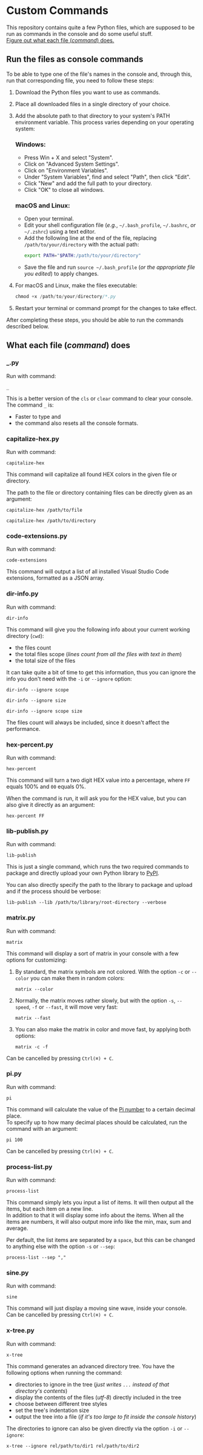 # Custom Commands
This repository contains quite a few Python files, which are supposed to be run as commands in the console and do some useful stuff.<br>
[Figure out what each file (*command*) does.](#whateachcommanddoes)


## Run the files as console commands
To be able to type one of the file's names in the console and, through this, run that corresponding file, you need to follow these steps:

1. Download the Python files you want to use as commands.
2. Place all downloaded files in a single directory of your choice.
3. Add the absolute path to that directory to your system's PATH environment variable. This process varies depending on your operating system:

   ### Windows:
   * Press Win + X and select "System".
   * Click on "Advanced System Settings".
   * Click on "Environment Variables".
   * Under "System Variables", find and select "Path", then click "Edit".
   * Click "New" and add the full path to your directory.
   * Click "OK" to close all windows.

   ### macOS and Linux:
   * Open your terminal.
   * Edit your shell configuration file (*e.g.*, `~/.bash_profile`, `~/.bashrc`, *or* `~/.zshrc`) using a text editor.
   * Add the following line at the end of the file, replacing `/path/to/your/directory` with the actual path:
     ```bash
     export PATH="$PATH:/path/to/your/directory"
     ```
   * Save the file and run `source ~/.bash_profile` (*or the appropriate file you edited*) to apply changes.

4. For macOS and Linux, make the files executable:
   ```s
   chmod +x /path/to/your/directory/*.py
   ```
5. Restart your terminal or command prompt for the changes to take effect.

After completing these steps, you should be able to run the commands described below.


## <span id="whateachcommanddoes">What each file (*command*) does</span>


### _.py
Run with command:
```console
_
```
This is a better version of the `cls` or `clear` command to clear your console. The command `_` is:<br>
* Faster to type and
* the command also resets all the console formats.


### capitalize-hex.py
Run with command:
```console
capitalize-hex
```
This command will capitalize all found HEX colors in the given file or directory.

The path to the file or directory containing files can be directly given as an argument:
```console
capitalize-hex /path/to/file
```
```console
capitalize-hex /path/to/directory
```


### code-extensions.py
Run with command:
```console
code-extensions
```
This command will output a list of all installed Visual Studio Code extensions, formatted as a JSON array.


### dir-info.py
Run with command:
```console
dir-info
```
This command will give you the following info about your current working directory (`cwd`):
* the files count
* the total files scope (*lines count from all the files with text in them*)
* the total size of the files

It can take quite a bit of time to get this information, thus you can ignore the info you don't need with the `-i` or `--ignore` option:
```console
dir-info --ignore scope
```
```console
dir-info --ignore size
```
```console
dir-info --ignore scope size
```
The files count will always be included, since it doesn't affect the performance.


### hex-percent.py
Run with command:
```console
hex-percent
```
This command will turn a two digit HEX value into a percentage, where `FF` equals 100% and `00` equals 0%.

When the command is run, it will ask you for the HEX value, but you can also give it directly as an argument:
```console
hex-percent FF
```


### lib-publish.py
Run with command:
```console
lib-publish
```
This is just a single command, which runs the two required commands to package and directly upload your own Python library to [PyPI](https://pypi.org/).

You can also directly specify the path to the library to package and upload and if the process should be verbose:
```console
lib-publish --lib /path/to/library/root-directory --verbose
```


### matrix.py
Run with command:
```console
matrix
```
This command will display a sort of matrix in your console with a few options for customizing:
1. By standard, the matrix symbols are not colored. With the option `-c` or `--color` you can make them in random colors:
   ```console
   matrix --color
   ```
3. Normally, the matrix moves rather slowly, but with the option `-s`, `--speed`, `-f` or `--fast`, it will move very fast:
   ```console
   matrix --fast
   ```
3. You can also make the matrix in color and move fast, by applying both options:
   ```console
   matrix -c -f
   ```
Can be cancelled by pressing `Ctrl(⌘) + C`.


### pi.py
Run with command:
```console
pi
```
This command will calculate the value of the [Pi number](https://en.wikipedia.org/wiki/Pi) to a certain decimal place.<br>
To specify up to how many decimal places should be calculated, run the command with an argument:
```console
pi 100
```
Can be cancelled by pressing `Ctrl(⌘) + C`.


### process-list.py
Run with command:
```console
process-list
```
This command simply lets you input a list of items. It will then output all the items, but each item on a new line.<br>
In addition to that it will display some info about the items. When all the items are numbers, it will also output more info like the min, max, sum and average.

Per default, the list items are separated by a `space`, but this can be changed to anything else with the option `-s` or `--sep`:
```console
process-list --sep ","
```


### sine.py
Run with command:
```console
sine
```
This command will just display a moving sine wave, inside your console.<br>
Can be cancelled by pressing `Ctrl(⌘) + C`.


### x-tree.py
Run with command:
```console
x-tree
```
This command generates an advanced directory tree. You have the following options when running the command:
* directories to ignore in the tree (*just writes `...` instead of that directory's contents*)
* display the contents of the files (*utf-8*) directly included in the tree
* choose between different tree styles
* set the tree's indentation size
* output the tree into a file (*if it's too large to fit inside the console history*)

The directories to ignore can also be given directly via the option `-i` or `--ignore`:
```console
x-tree --ignore rel/path/to/dir1 rel/path/to/dir2
```
